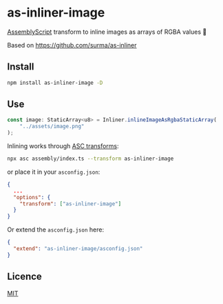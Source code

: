 # as-inliner-image

[AssemblyScript](https://github.com/AssemblyScript/assemblyscript) transform to inline images as arrays of RGBA values 🚀

Based on https://github.com/surma/as-inliner

## Install

```sh
npm install as-inliner-image -D
```

## Use

```typescript
const image: StaticArray<u8> = Inliner.inlineImageAsRgbaStaticArray(
    "../assets/image.png"
);
```

Inlining works through [ASC transforms](https://www.assemblyscript.org/transforms.html#transforms):

```sh
npx asc assembly/index.ts --transform as-inliner-image
```

or place it in your `asconfig.json`:

```json
{
  ...
  "options": {
    "transform": ["as-inliner-image"]
  }
}
```

Or extend the `asconfig.json` here:

```json
{
  "extend": "as-inliner-image/asconfig.json"
}
```

## Licence

[MIT](https://github.com/ttulka/as-inliner-image/blob/main/LICENSE)